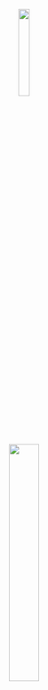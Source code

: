 <p align="center">
  <img src="https://i.giphy.com/media/3o6ZsZe1nNcgJJsYEg/giphy.webp" width="20%"/><br>
  <img src="https://i.imgur.com/TRPVJse.png" width="33%"/>
</p>
